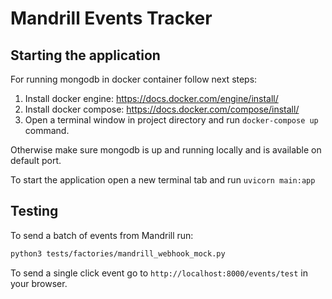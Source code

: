 # Mandrill Events Tracker

## Starting the application

For running mongodb in docker container follow next steps:

1. Install docker engine: https://docs.docker.com/engine/install/
2. Install docker compose: https://docs.docker.com/compose/install/
3. Open a terminal window in project directory and run `docker-compose up` command.

Otherwise make sure mongodb is up and running locally and is available on default port.

To start the application open a new terminal tab and run `uvicorn main:app`

## Testing

To send a batch of events from Mandrill run:
```bash
python3 tests/factories/mandrill_webhook_mock.py
```

To send a single click event go to `http://localhost:8000/events/test` in your browser.
